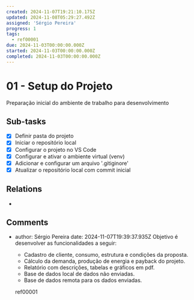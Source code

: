 ```yaml
---
created: 2024-11-07T19:21:10.175Z
updated: 2024-11-08T05:29:27.492Z
assigned: 'Sérgio Pereira'
progress: 1
tags:
  - ref00001
due: 2024-11-03T00:00:00.000Z
started: 2024-11-03T00:00:00.000Z
completed: 2024-11-03T00:00:00.000Z
---
```


# 01 - Setup do Projeto

Preparação inicial do ambiente de trabalho para desenvolvimento

## Sub-tasks

- [x] Definir pasta do projeto
- [x] Iniciar o repositório local
- [x] Configurar o projeto no VS Code
- [x] Configurar e ativar o ambiente virtual (venv)
- [x] Adicionar e configurar um arquivo '.gitiginore'
- [x] Atualizar o repositório local com commit inicial

## Relations

- [](.md)

## Comments

- author: Sérgio Pereira
  date: 2024-11-07T19:39:37.935Z
  Objetivo é desenvolver as funcionalidades a seguir:
  - Cadastro de cliente, consumo, estrutura e condições da proposta.
  - Cálculo da demanda, produção de energia e payback do projeto.
  - Relatório com descrições, tabelas e gráficos em pdf.
  - Base de dados local de dados não enviadas.
  - Base de dados remota para os dados enviadas.
  
  ref00001
